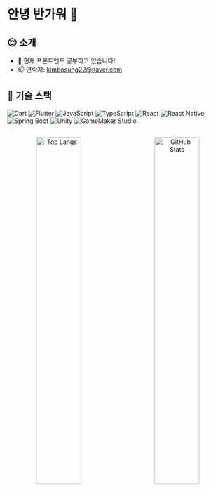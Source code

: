 # 안녕 반가워 👋

## 😌 소개

- 🌱 현재 프론트엔드 공부하고 있습니다!
- 📫 연락처: kimbosung22@naver.com

## 🚀 기술 스택

![Dart](https://img.shields.io/badge/-Dart-0175C2?style=for-the-badge&logo=dart&logoColor=white)
![Flutter](https://img.shields.io/badge/-Flutter-02569B?style=for-the-badge&logo=flutter&logoColor=white)
![JavaScript](https://img.shields.io/badge/-JavaScript-F7DF1E?style=for-the-badge&logo=javascript&logoColor=white)
![TypeScript](https://img.shields.io/badge/TypeScript-007ACC?style=for-the-badge&logo=typescript&logoColor=white)
![React](https://img.shields.io/badge/React-20232A?style=for-the-badge&logo=react&logoColor=61DAFB)
![React Native](https://img.shields.io/badge/-React_Native-61DAFB?style=for-the-badge&logo=react&logoColor=white)
![Spring Boot](https://img.shields.io/badge/Spring_Boot-F2F4F9?style=for-the-badge&logo=spring-boot&logoColor=white)
![Unity](https://img.shields.io/badge/-Unity-000000?style=for-the-badge&logo=unity&logoColor=white)
![GameMaker Studio](https://img.shields.io/badge/-GameMaker_Studio-8DCA09?style=for-the-badge&logo=gamemaker-studio&logoColor=white)

## 

<div align="center">
  <img src="https://github-readme-stats.vercel.app/api/top-langs/?username=thundevistan&layout=compact&theme=tokyonight" alt="Top Langs" style="width: 45%; margin-right: 20px;">
  <img src="https://github-readme-stats.vercel.app/api?username=NangManBo&show_icons=true&theme=radical" alt="GitHub Stats" style="width: 45%; margin-left: 20px;">
</div>



